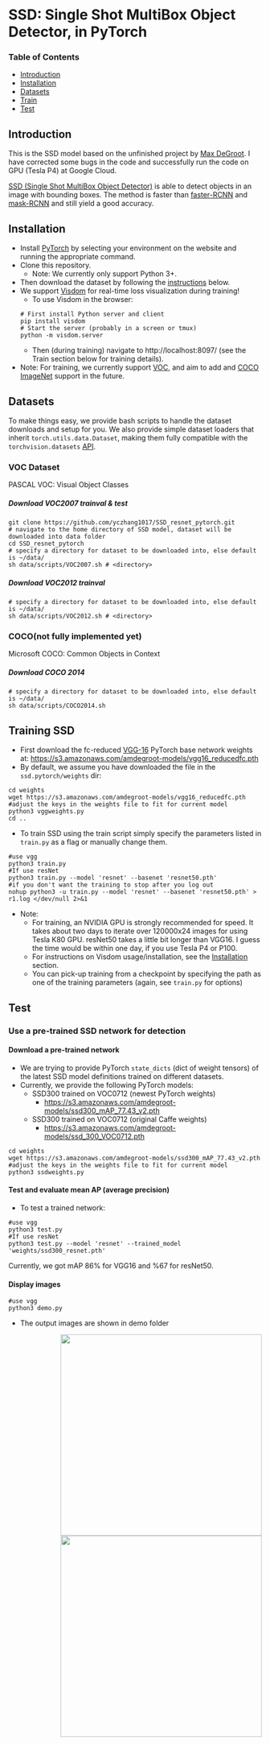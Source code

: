 # SSD: Single Shot MultiBox Object Detector, in PyTorch
### Table of Contents
- <a href='#Introduction'>Introduction</a>
- <a href='#Installation'>Installation</a>
- <a href='#Datasets'>Datasets</a>
- <a href='#Train'>Train</a>
- <a href='#Test'>Test</a>
&nbsp;
&nbsp;
## Introduction
This is the SSD model based on the unfinished project by [Max DeGroot](https://github.com/amdegroot/ssd.pytorch/). I have corrected some bugs in the code and successfully run the code on GPU (Tesla P4) at Google Cloud.  

[SSD (Single Shot MultiBox Object Detector)](https://arxiv.org/pdf/1512.02325.pdf) is able to detect objects in an image with bounding boxes. The method is faster than [faster-RCNN](http://papers.nips.cc/paper/5638-faster-r-cnn-towards-real-time-object-detection-with-region-proposal-networks.pdf) and [mask-RCNN](https://arxiv.org/pdf/1703.06870.pdf%20http://arxiv.org/abs/1703.06870.pdf) and still yield a good accuracy.

## Installation
- Install [PyTorch](http://pytorch.org/) by selecting your environment on the website and running the appropriate command.
- Clone this repository.
  * Note: We currently only support Python 3+.
- Then download the dataset by following the [instructions](#datasets) below.
- We support [Visdom](https://github.com/facebookresearch/visdom) for real-time loss visualization during training!
  * To use Visdom in the browser:
  ```Shell
  # First install Python server and client
  pip install visdom
  # Start the server (probably in a screen or tmux)
  python -m visdom.server
  ```
  * Then (during training) navigate to http://localhost:8097/ (see the Train section below for training details).
- Note: For training, we currently support [VOC](http://host.robots.ox.ac.uk/pascal/VOC/), and aim to add and [COCO](http://mscoco.org/) [ImageNet](http://www.image-net.org/) support in the future.

## Datasets
To make things easy, we provide bash scripts to handle the dataset downloads and setup for you.  We also provide simple dataset loaders that inherit `torch.utils.data.Dataset`, making them fully compatible with the `torchvision.datasets` [API](http://pytorch.org/docs/torchvision/datasets.html).
### VOC Dataset
PASCAL VOC: Visual Object Classes
##### Download VOC2007 trainval & test
```Shell
git clone https://github.com/yczhang1017/SSD_resnet_pytorch.git
# navigate to the home directory of SSD model, dataset will be downloaded into data folder
cd SSD_resnet_pytorch
# specify a directory for dataset to be downloaded into, else default is ~/data/
sh data/scripts/VOC2007.sh # <directory>
```
##### Download VOC2012 trainval
```Shell
# specify a directory for dataset to be downloaded into, else default is ~/data/
sh data/scripts/VOC2012.sh # <directory>
```

### COCO(not fully implemented yet)
Microsoft COCO: Common Objects in Context

##### Download COCO 2014
```Shell
# specify a directory for dataset to be downloaded into, else default is ~/data/
sh data/scripts/COCO2014.sh
```
## Training SSD
- First download the fc-reduced [VGG-16](https://arxiv.org/abs/1409.1556) PyTorch base network weights at:              https://s3.amazonaws.com/amdegroot-models/vgg16_reducedfc.pth
- By default, we assume you have downloaded the file in the `ssd.pytorch/weights` dir:

```Shell
cd weights
wget https://s3.amazonaws.com/amdegroot-models/vgg16_reducedfc.pth
#adjust the keys in the weights file to fit for current model
python3 vggweights.py
cd ..
```

- To train SSD using the train script simply specify the parameters listed in `train.py` as a flag or manually change them.

```Shell
#use vgg 
python3 train.py 
#If use resNet 
python3 train.py --model 'resnet' --basenet 'resnet50.pth' 
#if you don't want the training to stop after you log out
nohup python3 -u train.py --model 'resnet' --basenet 'resnet50.pth' > r1.log </dev/null 2>&1
```
- Note:
  * For training, an NVIDIA GPU is strongly recommended for speed. It takes about two days to iterate over 120000x24 images for using Tesla K80 GPU. resNet50 takes a little bit longer than VGG16. I guess the time would be within one day, if you use Tesla P4 or P100.
  * For instructions on Visdom usage/installation, see the <a href='#installation'>Installation</a> section.
  * You can pick-up training from a checkpoint by specifying the path as one of the training parameters (again, see `train.py` for options)

## Test
### Use a pre-trained SSD network for detection
#### Download a pre-trained network
- We are trying to provide PyTorch `state_dicts` (dict of weight tensors) of the latest SSD model definitions trained on different datasets.  
- Currently, we provide the following PyTorch models:
    * SSD300 trained on VOC0712 (newest PyTorch weights)
      - https://s3.amazonaws.com/amdegroot-models/ssd300_mAP_77.43_v2.pth
    * SSD300 trained on VOC0712 (original Caffe weights)
      - https://s3.amazonaws.com/amdegroot-models/ssd_300_VOC0712.pth
```Shell      
cd weights
wget https://s3.amazonaws.com/amdegroot-models/ssd300_mAP_77.43_v2.pth
#adjust the keys in the weights file to fit for current model
python3 ssdweights.py      
```
#### Test and evaluate mean AP (average precision)
- To test a trained network:
```Shell
#use vgg 
python3 test.py
#If use resNet
python3 test.py --model 'resnet' --trained_model 'weights/ssd300_resnet.pth'
```
Currently, we got mAP 86% for VGG16 and %67 for resNet50.

#### Display images
```Shell
#use vgg 
python3 demo.py
```
- The output images are shown in demo folder
<img align="right" src= "https://github.com/yczhang1017/SSD_resnet_pytorch/blob/master/demo/output72.png" height = 400/>
<img align="right" src= "https://github.com/yczhang1017/SSD_resnet_pytorch/blob/master/demo/output1229.png" height = 400/>
